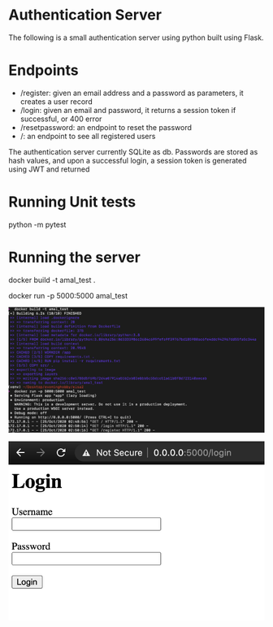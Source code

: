 # Authentication Server

The following is a small authentication server using python built using Flask. 

# Endpoints
-   /register: given an email address and a password as parameters, it creates a user record
-   /login: given an email and password, it returns a session token if successful, or 400 error
-   /resetpassword: an endpoint to reset the password
-   /: an endpoint to see all registered users

The authentication server currently SQLite as db. 
Passwords are stored as hash values, and upon a successful login, a session token is generated using JWT and returned

# Running Unit tests
python -m pytest

# Running the server

docker build -t amal_test .

docker run -p 5000:5000 amal_test

![docker_run](https://github.com/amalsalimcode/elsa/blob/main/readme_images/docker_run.png)


![login](https://github.com/amalsalimcode/elsa/blob/main/readme_images/login.png)
